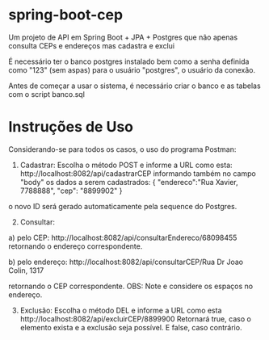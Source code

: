 # spring-boot-cep

Um projeto de API em Spring Boot + JPA + Postgres que não apenas consulta CEPs e endereços mas cadastra e exclui

É necessário ter o banco postgres instalado bem como a senha definida como "123" (sem aspas) para o usuário "postgres", o usuário da conexão.

Antes de começar a usar o sistema, é necessário criar o banco e as tabelas com o script banco.sql

# Instruções de Uso

Considerando-se para todos os casos, o uso do programa Postman:

1. Cadastrar: Escolha o método POST e informe a URL como esta:
http://localhost:8082/api/cadastrarCEP
informando também no campo "body" os dados a serem cadastrados:
{
	"endereco":"Rua Xavier, 7788888",
	"cep": "8899902"
}

o novo ID será gerado automaticamente pela sequence do Postgres.

2. Consultar:

a) pelo CEP: http://localhost:8082/api/consultarEndereco/68098455 retornando o endereço correspondente.

b) pelo endereço: http://localhost:8082/api/consultarCEP/Rua Dr Joao Colin, 1317

retornando o CEP correspondente.
OBS: Note e considere os espaços no endereço.


3. Exclusão: Escolha o método DEL e informe a URL como esta
http://localhost:8082/api/excluirCEP/8899900
Retornará true, caso o elemento exista e a exclusão seja possível. E false, caso contrário.
